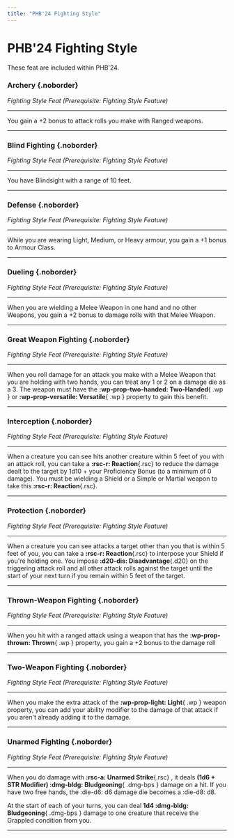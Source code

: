 ```yaml
---
title: "PHB'24 Fighting Style"
---
```


# PHB'24 Fighting Style

These feat are included within PHB'24.

<div class="dl-bootstrap" markdown>

### Archery {.noborder}

*Fighting Style Feat (Prerequisite: Fighting Style Feature)*

<hr class="hr-solid">

You gain a +2 bonus to attack rolls you make with Ranged weapons.

---

### Blind Fighting {.noborder}

*Fighting Style Feat (Prerequisite: Fighting Style Feature)*

<hr class="hr-solid">

You have Blindsight with a range of 10 feet.

---

### Defense {.noborder}

*Fighting Style Feat (Prerequisite: Fighting Style Feature)*

<hr class="hr-solid">

While you are wearing Light, Medium, or Heavy armour, you gain a +1 bonus to Armour Class.

---

### Dueling {.noborder}

*Fighting Style Feat (Prerequisite: Fighting Style Feature)*

<hr class="hr-solid">

When you are wielding a Melee Weapon in one hand and no other Weapons, you gain a +2 bonus to damage rolls with that Melee Weapon.

---

### Great Weapon Fighting {.noborder}

*Fighting Style Feat (Prerequisite: Fighting Style Feature)*

<hr class="hr-solid">

When you roll damage for an attack you make with a Melee Weapon that you are holding with two hands, you can treat any 1 or 2 on a damage die as a 3. The weapon must have the **:wp-prop-two-handed: Two-Handed**{ .wp } or **:wp-prop-versatile: Versatile**{ .wp } property to gain this benefit.

---

### Interception {.noborder}

*Fighting Style Feat (Prerequisite: Fighting Style Feature)*

<hr class="hr-solid">

When a creature you can see hits another creature within 5 feet of you with an attack roll, you can take a **:rsc-r: Reaction**{.rsc} to reduce the damage dealt to the target by 1d10 + your Proficiency Bonus (to a minimum of 0 damage). You must be wielding a Shield or a Simple or Martial weapon to take this **:rsc-r: Reaction**{.rsc}.

---

### Protection {.noborder}

*Fighting Style Feat (Prerequisite: Fighting Style Feature)*

<hr class="hr-solid">

When a creature you can see attacks a target other than you that is within 5 feet of you, you can take a **:rsc-r: Reaction**{.rsc} to interpose your Shield if you're holding one. You impose **:d20-dis: Disadvantage**{.d20} on the triggering attack roll and all other attack rolls against the target until the start of your next turn if you remain within 5 feet of the target.

---

### Thrown-Weapon Fighting {.noborder}

*Fighting Style Feat (Prerequisite: Fighting Style Feature)*

<hr class="hr-solid">

When you hit with a ranged attack using a weapon that has the **:wp-prop-thrown: Thrown**{ .wp } property, you gain a +2 bonus to the damage roll

---

### Two-Weapon Fighting {.noborder}

*Fighting Style Feat (Prerequisite: Fighting Style Feature)*

<hr class="hr-solid">

When you make the extra attack of the **:wp-prop-light: Light**{ .wp } weapon property, you can add your ability modifier to the damage of that attack if you aren't already adding it to the damage.

---

### Unarmed Fighting {.noborder}

*Fighting Style Feat (Prerequisite: Fighting Style Feature)*

<hr class="hr-solid">

When you do damage with **:rsc-a: Unarmed Strike**{.rsc} , it deals **(1d6 + STR Modifier) :dmg-bldg: Bludgeoning**{ .dmg-bps } damage on a hit. If you have two free hands, the :die-d6: d6 damage die becomes a :die-d8: d8.

At the start of each of your turns, you can deal **1d4 :dmg-bldg: Bludgeoning**{ .dmg-bps } damage to one creature that receive the Grappled condition from you.

---

</div>